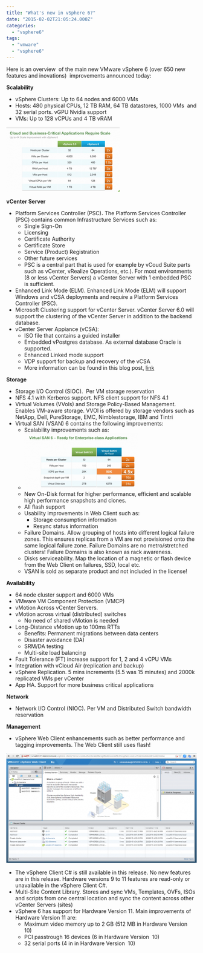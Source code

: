 ```yaml
---
title: "What's new in vSphere 6?"
date: "2015-02-02T21:05:24.000Z"
categories: 
  - "vsphere6"
tags: 
  - "vmware"
  - "vsphere6"
---
```


Here is an overview  of the main new VMware vSphere 6 (over 650 new features and inovations)  improvements announced today:

**Scalability**

- vSphere Clusters: Up to 64 nodes and 6000 VMs
- Hosts: 480 physical CPUs, 12 TB RAM, 64 TB datastores, 1000 VMs  and 32 serial ports. vGPU Nvidia support
- VMs: Up to 128 vCPUs and 4 TB vRAM

[![maximums](images/maximums-300x171.png)](https://www.ivobeerens.nl/wp-content/uploads/2015/02/maximums.png)

**vCenter Server**

- Platform Services Controller (PSC)**.** The Platform Services Controller (PSC) contains common Infrastructure Services such as:
    - Single Sign-On
    - Licensing
    - Certificate Authority
    - Certificate Store
    - Service (Product) Registration
    - Other future services
    - PSC is a central part that is used for example by vCoud Suite parts such as vCenter, vRealize Operations, etc.). For most environments (8 or less vCenter Servers) a vCenter Server with 1 embedded PSC is sufficient.
- Enhanced Link Mode (ELM). Enhanced Link Mode (ELM) will support Windows and vCSA deployments and require a Platform Services Controller (PSC).
- Microsoft Clustering support for vCenter Server. vCenter Server 6.0 will support the clustering of the vCenter Server in addition to the backend database.
- vCenter Server Appiance (vCSA):
    - ISO file that contains a guided installer
    - Embedded vPostgres database. As external database Oracle is supported.
    - Enhanced Linked mode support
    - VDP support for backup and recovery of the vCSA
    - More information can be found in this blog post, [link](https://www.ivobeerens.nl/2015/02/02/whats-new-vsphere-6-vcenter-server-appliance-vcsa/)

 **Storage**

- Storage I/O Control (SIOC).  Per VM storage reservation
- NFS 4.1 with Kerberos support. NFS client support for NFS 4.1
- Virtual Volumes (VVols) and Storage Policy-Based Management. Enables VM-aware storage. VVOl is offered by storage vendors such as NetApp, Dell, PureStorage, EMC, Nimblestorage, IBM and Tintri
- Virtual SAN (VSAN) 6 contains the following improvements:
    - Scalability improvements such as:
    - [![vsan](images/vsan-300x149.png)](https://www.ivobeerens.nl/wp-content/uploads/2015/02/vsan.png)
    - New On-Disk format for higher performance, efficient and scalable high performance snapshots and clones.
    - All flash support
    - Usability improvements in Web Client such as:
        - Storage consumption information
        - Resync status information
    - Failure Domains. Allow grouping of hosts into different logical failure zones. This ensures replicas from a VM are not provisioned onto the same logical failure zone. Failure Domains are no metro/stretched clusters! Failure Domains is also known as rack awareness.
    - Disks serviceability. Map the location of a magnetic or flash device from the Web Client on failures, SSD, local etc.
    - VSAN is sold as separate product and not included in the license!

**Availability**

- 64 node cluster support and 6000 VMs
- VMware VM Component Protection (VMCP)
- vMotion Across vCenter Servers.
- vMotion across virtual (distributed) switches
    - No need of shared vMotion is needed
- Long-Distance vMotion up to 100ms RTTs
    - Benefits: Permanent migrations between data centers
    - Disaster avoidance (DA)
    - SRM/DA testing
    - Multi-site load balancing
- Fault Tolerance (FT) increase support for 1, 2 and 4 vCPU VMs
- Integration with vCloud Air (replication and backup)
- vSphere Replication. 5 mins increments (5.5 was 15 minutes) and 2000k replicated VMs per vCenter
- App HA. Support for more business critical applications

**Network**

- Network I/O Control (NIOC)**.** Per VM and Distributed Switch bandwidth reservation

**Management**

- vSphere Web Client enhancements such as better performance and tagging improvements. The Web Client still uses flash!

[![2015-02-02_16h41_00](images/2015-02-02_16h41_00-1024x587.png)](https://www.ivobeerens.nl/wp-content/uploads/2015/02/2015-02-02_16h41_00.png)

- The vSphere Client C# is still available in this release. No new features are in this release. Hardware versions 9 to 11 features are read-only or unavailable in the vSphere Client C#.
- Multi-Site Content Library. Stores and sync VMs, Templates, OVFs, ISOs and scripts from one central location and sync the content across other vCenter Servers (sites)
- vSphere 6 has support for Hardware Version 11. Main improvements of Hardware Version 11 are:
    - Maximum video memory up to 2 GB (512 MB in Hardware Version  10)
    - PCI passtrough 16 devices (6 in Hardware Version  10)
    - 32 serial ports (4 in in Hardware Version  10)

